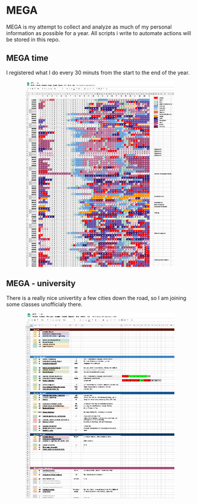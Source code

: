 # MEGA
MEGA is my attempt to collect and analyze as much of my personal information as possible for a year. All scripts i write to automate actions will be stored in this repo.

## MEGA time
I registered what I do every 30 minuts from the start to the end of the year.
<p align="center">
  <img src="https://raw.githubusercontent.com/timostrating/MEGA/master/time.png" alt="spreadsheet" width="400" height="500">
</p>

## MEGA - university
There is a really nice univertity a few cities down the road, so I am joining some classes unofficialy there.
<p align="center">
  <img src="https://raw.githubusercontent.com/timostrating/MEGA/master/rug.png" alt="rug" width="400" height="500">
</p>
